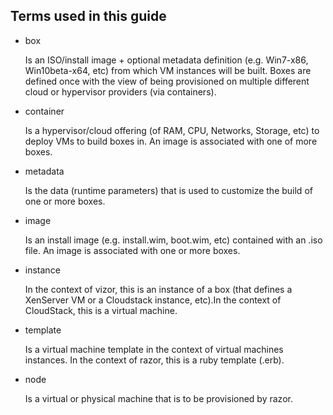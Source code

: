 ﻿## Terms used in this guide

  * box

    Is an ISO/install image + optional metadata definition (e.g. Win7-x86, Win10beta-x64, etc) from which VM instances will be built. Boxes are defined once with the view of being provisioned on multiple different cloud or hypervisor providers (via containers).

  * container

    Is a hypervisor/cloud offering (of RAM, CPU, Networks, Storage, etc) to deploy VMs to build boxes in. An image is associated with one of more boxes.

  * metadata

    Is the data (runtime parameters) that is used to customize the build of one or more boxes.

  * image

    Is an install image (e.g. install.wim, boot.wim, etc) contained with an .iso file. An image is associated with one or more boxes.

  * instance

    In the context of vizor, this is an instance of a box (that defines a XenServer VM or a Cloudstack instance, etc).In the context of CloudStack, this is a virtual machine.

  * template

    Is a virtual machine template in the context of virtual machines instances. In the context of razor, this is a ruby template (.erb).

  * node

    Is a virtual or physical machine that is to be provisioned by razor.


